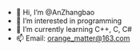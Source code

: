 - 👋 Hi, I’m @AnZhangbao 
- 👀 I’m interested in programming 
- 🌱 I’m currently learning C++, C, C# 
- 📫 Email: orange_matter@163.com 
 <!--- AnZhangbao/Anzhangbao is a ✨ special ✨ repository because its `README.md` (this file) appears on your GitHub profile. You can click the Preview link to take a look at your changes. --->
